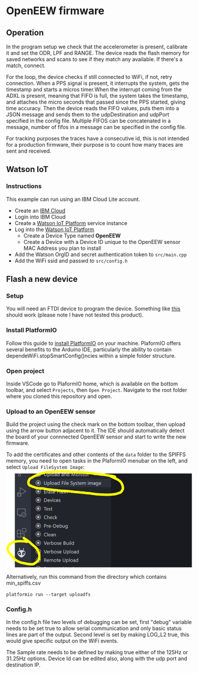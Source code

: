 # OpenEEW firmware


## Operation
In the program setup we check that the accelerometer is present, calibrate it and set the ODR, LPF and RANGE. The device reads the flash memory for saved networks and scans to see if they match any available. If there's a match, connect.

For the loop, the device checks if still connected to WiFi, if not, retry connection. When a PPS signal is present, it interrupts the system, gets the timestamp and starts a micros timer.When the interrupt coming from the ADXL is present, meaning that FIFO is full, the system takes the timestamp, and attaches the micro seconds that passed since the PPS started, giving time accuracy. Then the device reads the FIFO values, puts them into a JSON message and sends them to the udpDestination and udpPort specified in the config file. Multiple FIFOS can be concatenated in a message, number of fifos in a message can be specified in the config file.

For tracking purposes the traces have a consecutive id, this is not intended for a production firmware, their purpose is to count how many traces are sent and received.

## Watson IoT

### Instructions

This example can run using an IBM Cloud Lite account.
- Create an [IBM Cloud](http://cloud.ibm.com/registration)
- Login into IBM Cloud
- Create a [Watson IoT Platform](https://cloud.ibm.com/catalog/services/internet-of-things-platform) service instance
- Log into the [Watson IoT Platform](https://internetofthings.ibmcloud.com/)
  - Create a Device Type named **OpenEEW**
  - Create a Device with a Device ID unique to the OpenEEW sensor MAC Address you plan to install
- Add the Watson OrgID and secret authentication token to ```src/main.cpp```
- Add the WiFi ssid and passwd to ```src/config.h```

## Flash a new device

### Setup
You will need an FTDI device to program the device. Something like [this](https://www.aliexpress.com/item/32826575637.html?spm=a2g0o.productlist.0.0.20ef16282CTwNw&algo_pvid=97db3d99-6904-47b4-b90d-4787bd56682d&algo_expid=97db3d99-6904-47b4-b90d-4787bd56682d-5&btsid=0ab6fb8815972923937521550efbde&ws_ab_test=searchweb0_0,searchweb201602_,searchweb201603_) should work (please note I have not tested this product).

### Install PlatformIO

Follow this guide to [install PlatformIO](https://docs.platformio.org/en/latest/integration/ide/vscode.html#installation) on your machine. PlaformIO offers several benefits to the Arduino IDE, particularly the ability to contain dependeWiFi.stopSmartConfig()ncies within a simple folder structure.

### Open project
Inside VSCode go to PlaformIO home, which is available on the bottom toolbar, and select `Projects`, then `Open Project`. Navigate to the root folder where you cloned this repository and open.

### Upload to an OpenEEW sensor
Build the project using the check mark on the bottom toolbar, then upload using the arrow button adjacent to it. The IDE should automatically detect the board of your connnected OpenEEW sensor and start to write the new firmware.

To add the certificates and other contents of the `data` folder to the SPIFFS memory, you need to
open tasks in the PlaformIO menubar on the left, and select `Upload FileSystem Image`:
![](/images/platformio-spiffs.png)

Alternatively, run this command from the directory which contains min_spiffs.csv
```
platformio run --target uploadfs
```

### Config.h
In the config.h file two levels of debugging can be set, first "debug" variable needs to be set true to allow serial communication and only basic status lines are part of the output. Second level is set by making LOG_L2 true, this would give specific output on the WiFi events.

The Sample rate needs to be defined by making true either of the 125Hz or 31.25Hz options. Device Id can be edited also, along with the udp port and destination IP.
